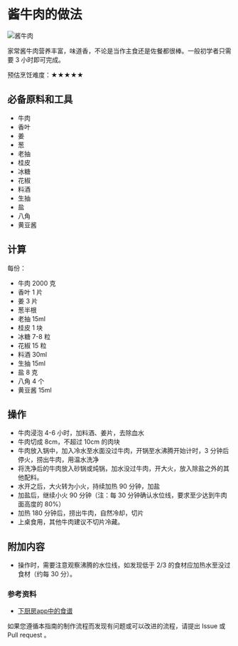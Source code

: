 # 酱牛肉的做法

![酱牛肉](IMG-20240913214336382.jpg)

家常酱牛肉营养丰富，味道香，不论是当作主食还是佐餐都很棒。一般初学者只需要 3 小时即可完成。

预估烹饪难度：★★★★★

## 必备原料和工具

- 牛肉
- 香叶
- 姜
- 葱
- 老抽
- 桂皮
- 冰糖
- 花椒
- 料酒
- 生抽
- 盐
- 八角
- 黄豆酱

## 计算

每份：

- 牛肉 2000 克
- 香叶 1 片
- 姜 3 片
- 葱半根
- 老抽 15ml
- 桂皮 1 块
- 冰糖 7-8 粒
- 花椒 15 粒
- 料酒 30ml
- 生抽 15ml
- 盐 8 克
- 八角 4 个
- 黄豆酱 15ml

## 操作

- 牛肉浸泡 4-6 小时，加料酒、姜片，去除血水
- 牛肉切成 8cm，不超过 10cm 的肉块
- 牛肉放入锅中，加入冷水至水面没过牛肉，开锅至水沸腾开始计时，3 分钟后停火，捞出牛肉，用温水洗净
- 将洗净后的牛肉放入砂锅或炖锅，加水没过牛肉，开大火，放入除盐之外的其他配料。
- 水开之后，大火转为小火，持续加热 90 分钟，加盐
- 加盐后，继续小火 90 分钟（注：每 30 分钟确认水位线，要求至少达到牛肉面高度的 80%）
- 加热 180 分钟后，捞出牛肉，自然冷却，切片
- 上桌食用，其他牛肉建议不切片冷藏。

## 附加内容

- 操作时，需要注意观察沸腾的水位线，如发现低于 2/3 的食材应加热水至没过食材（约每 30 分）。

### 参考资料

- [下厨房app中的食谱](http://www.xiachufang.com/recipe/106670199/)

如果您遵循本指南的制作流程而发现有问题或可以改进的流程，请提出 Issue 或 Pull request 。

